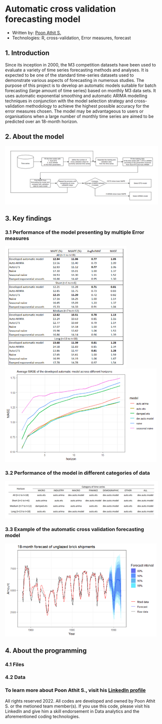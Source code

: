 # Automatic cross validation forecasting model
* Written by: [Poon Athit S. ](https://www.linkedin.com/in/athit-srimachand/)
* Technologies: R, cross-validation, Error measures, forecast
## 1. Introduction
Since its inception in 2000, the M3 competition datasets have been used to evaluate a variety of time series forecasting methods and analyses. It is expected to be one of the standard time-series datasets used to demonstrate various aspects of forecasting in numerous studies. The purpose of this project is to develop an automatic models suitable for batch forecasting (large amount of time series) based on monthly M3 data sets. It uses automatic exponential smoothing and automatic ARIMA modelling techniques in conjunction with the model selection strategy and cross-validation methodology to achieve the highest possible accuracy for the error measures chosen. The model may be advantageous to users or organisations when a large number of monthly time series are aimed to be predicted over an 18-month horizon. 

## 2. About the model
<img src="https://github.com/PoonAthitS/automatic-cross-validation-forecasting-model/blob/main/IMAGES/Process%20of%20the%20model%20selection.png?raw=true" width="600">

## 3. Key findings

### 3.1 Performance of the model presenting by multiple Error measures
<img src="https://github.com/PoonAthitS/automatic-cross-validation-forecasting-model/blob/main/IMAGES/The_results_of_each_forecasting_model_across_different_horizon_ranges.png?raw=true" width="400">
<img src="https://github.com/PoonAthitS/automatic-cross-validation-forecasting-model/blob/main/IMAGES/Average_MASE_of_the_developed_automatic_model_across_different_horizons.png?raw=true" width="500">

### 3.2 Performance of the model in different categories of data
<img src="https://github.com/PoonAthitS/automatic-cross-validation-forecasting-model/blob/main/IMAGES/Methods_which_give_the_best_result_for_each_category_and_horizon_by_MASE.png?raw=true" width="550">

### 3.3 Example of the automatic cross validation forecasting model
<img src="https://github.com/PoonAthitS/automatic-cross-validation-forecasting-model/blob/main/IMAGES/18-month_forecast_of_unglazed_brick_shipments.png?raw=true" width="500">

## 4. About the programming

### 4.1 Files

### 4.2 Data

### To learn more about Poon Athit S., visit his [LinkedIn profile](https://www.linkedin.com/in/athit-srimachand/)

All rights reserved 2022. All codes are developed and owned by Poon Athit S. or the metioned team member(s). If you use this code, please visit his LinkedIn and give him a skill endorsement in Data analytics and the aforementioned coding technologies.

